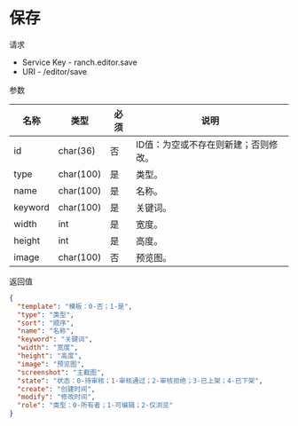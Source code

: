# 保存

请求
- Service Key - ranch.editor.save
- URI - /editor/save

参数

|名称|类型|必须|说明|
|---|---|---|---|
|id|char(36)|否|ID值：为空或不存在则新建；否则修改。|
|type|char(100)|是|类型。|
|name|char(100)|是|名称。|
|keyword|char(100)|是|关键词。|
|width|int|是|宽度。|
|height|int|是|高度。|
|image|char(100)|否|预览图。|

返回值
```json
{
  "template": "模板：0-否；1-是",
  "type": "类型",
  "sort": "顺序",
  "name": "名称",
  "keyword": "关键词",
  "width": "宽度",
  "height": "高度",
  "image": "预览图",
  "screenshot": "主截图",
  "state": "状态：0-待审核；1-审核通过；2-审核拒绝；3-已上架；4-已下架",
  "create": "创建时间",
  "modify": "修改时间",
  "role": "类型：0-所有者；1-可编辑；2-仅浏览"
}
```